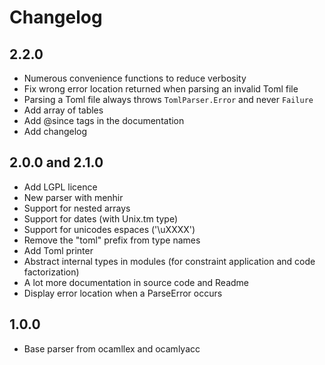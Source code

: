 # Changelog

## 2.2.0

* Numerous convenience functions to reduce verbosity
* Fix wrong error location returned when parsing an invalid Toml file
* Parsing a Toml file always throws `TomlParser.Error` and never `Failure`
* Add array of tables
* Add @since tags in the documentation 
* Add changelog

## 2.0.0 and 2.1.0

* Add LGPL licence
* New parser with menhir
* Support for nested arrays
* Support for dates (with Unix.tm type)
* Support for unicodes espaces ('\uXXXX')
* Remove the "toml" prefix from type names
* Add Toml printer
* Abstract internal types in modules (for constraint application and code
  factorization)
* A lot more documentation in source code and Readme
* Display error location when a ParseError occurs

## 1.0.0

* Base parser from ocamllex and ocamlyacc

